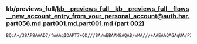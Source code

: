 ### kb/previews_full/kb__previews_full__kb__previews_full__flows__new_account_entry_from_your_personal_account@auth.har.part056.md.part001.md.part001.md (part 002)

```md
BQcA+/38AP8AAAD7/fwAAgIDAPT7+QD///8A/wEBAAMBAQAB/wMA///+AAEAAQAGAgUA/P38AAcEBgACAQIA/QD+AAD//wD9//4AAAAAAP7//gD///8A////AP7//wACAQEAAgICAP8AA
```

```
